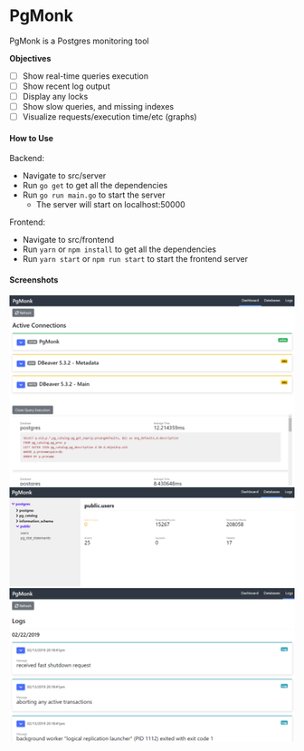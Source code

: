 # PgMonk

PgMonk is a Postgres monitoring tool

**Objectives**

- [ ] Show real-time queries execution
- [ ] Show recent log output
- [ ] Display any locks
- [ ] Show slow queries, and missing indexes
- [ ] Visualize requests/execution time/etc (graphs)

#### How to Use

Backend:

- Navigate to src/server
- Run `go get` to get all the dependencies
- Run `go run main.go` to start the server
  - The server will start on localhost:50000

Frontend:

- Navigate to src/frontend
- Run `yarn` or `npm install` to get all the dependencies
- Run `yarn start` or `npm run start` to start the frontend server

#### Screenshots

![Dashboard Screenshot](./media/dashboard.PNG)
![Database Screenshot](./media/databases.PNG)
![Logs Screenshot](./media/logs.PNG)
